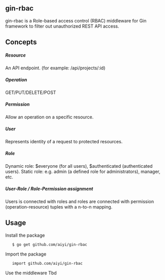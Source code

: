 ## gin-rbac
gin-rbac is a Role-based access control (RBAC) middleware for Gin framework to filter out unauthorized REST API access.

## Concepts
##### Resource
An API endpoint. (for example: /api/projects/:id)
  
##### Operation
GET/PUT/DELETE/POST

##### Permission
Allow an operation on a specific resource.

##### User
Represents identity of a request to protected resources.

##### Role
Dynamic role: $everyone (for all users), $authenticated (authenticated users).
Static role: e.g. admin (a defined role for administrators), manager, etc.

##### User-Role / Role-Permission assignment
Users is connected with roles and roles are connected with permission (operation-resource) tuples with a n-to-n mapping.

## Usage
Install the package
```
   $ go get github.com/aiyi/gin-rbac
```

Import the package
```
   import github.com/aiyi/gin-rbac
```

Use the middleware
Tbd

